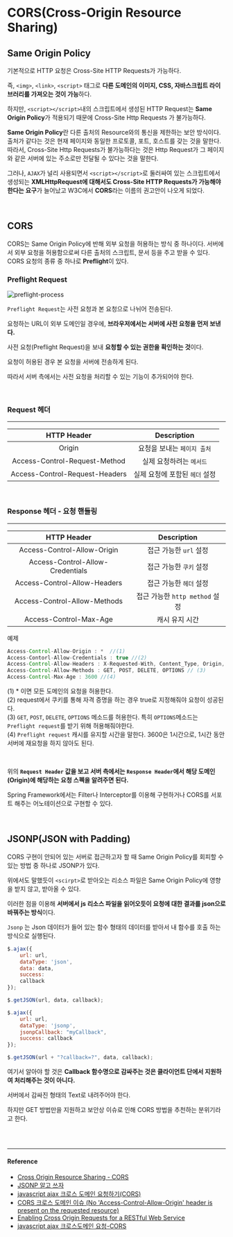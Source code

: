# CORS(Cross-Origin Resource Sharing)

## Same Origin Policy

기본적으로 HTTP 요청은 Cross-Site HTTP Requests가 가능하다.

즉, `<img>`, `<link>`, `<script>` 태그로 **다른 도메인의 이미지, CSS, 자바스크립트 라이브러리를 가져오는 것이 가능**하다.

하지만, `<script></script>`내의 스크립트에서 생성된 HTTP Request는 **Same Origin Policy**가 적용되기 때문에 Cross-Site Http Requests 가 불가능하다. 

**Same Origin Policy**란 다른 출처의 Resource와의 통신을 제한하는 보안 방식이다. 출처가 같다는 것은 현재 페이지와 동일한 프로토콜, 포트, 호스트를 갖는 것을 말한다. 따라서, Cross-Site Http Requests가 불가능하다는 것은 Http Request가 그 페이지와 같은 서버에 있는 주소로만 전달될 수 있다는 것을 말한다. 

그러나, `AJAX`가 널리 사용되면서 `<script></script>`로 둘러싸여 있는 스크립트에서 생성되는 **XMLHttpRequest에 대해서도 Cross-Site HTTP Requests가 가능해야 한다는 요구**가 늘어났고 W3C에서 **CORS**라는 이름의 권고안이 나오게 되었다.

<br/>  

## CORS
CORS는 Same Origin Policy에 반해 외부 요청을 허용하는 방식 중 하나이다. 서버에서 외부 요청을 허용함으로써 다른 출처의 스크립트, 문서 등을 주고 받을 수 있다. CORS 요청의 종류 중 하나로 **Preflight**이 있다. 

### Preflight Request

![preflight-process](/assets/images/preflight-process.png)

`Preflight Request`는 사전 요청과 본 요청으로 나뉘어 전송된다. 

요청하는 URL이 외부 도메인일 경우에, **브라우저에서는 서버에 사전 요청을 먼저 보낸다.**

사전 요청(Preflight Request)을 보내 **요청할 수 있는 권한을 확인하는 것**이다.

요청이 허용된 경우 본 요청을 서버에 전송하게 된다.

따라서 서버 측에서는 사전 요청을 처리할 수 있는 기능이 추가되어야 한다.

<br/>

### Request 헤더

---

|           HTTP Header            |          Description           |
| :------------------------------: | :----------------------------: |
|   Origin    |     요청을 보내는 `페이지 출처`     |
| Access-Control-Request-Method |    실제 요청하려는 `메서드`     |
|   Access-Control-Request-Headers   |    실제 요청에 포함된 `헤더` 설정     |


<br/>

### Response 헤더 - 요청 핸들링

---

|           HTTP Header            |          Description           |
| :------------------------------: | :----------------------------: |
|   Access-Control-Allow-Origin    |     접근 가능한 `url` 설정     |
| Access-Control-Allow-Credentials |    접근 가능한 `쿠키` 설정     |
|   Access-Control-Allow-Headers   |    접근 가능한 `헤더` 설정     |
|   Access-Control-Allow-Methods   | 접근 가능한 `http method` 설정 |
|   Access-Control-Max-Age   | 캐시 유지 시간 |


예제
```java
Access-Control-Allow-Origin : *  //(1)
Access-Contorl-Allow-Credentials : true //(2)
Access-Control-Allow-Headers : X-Requested-With, Content_Type, Origin, Accept, Access-Control-Request-Method, Access-Control-Request-Headers, Authorization   
Access-Control-Allow-Methods : GET, POST, DELETE, OPTIONS // (3)
Access-Control-Max-Age : 3600 //(4)
```
(1) * 이면 모든 도메인의 요청을 허용한다.  
(2) request에서 쿠키를 통해 자격 증명을 하는 경우 true로 지정해줘야 요청이 성공된다.  
(3) `GET`, `POST`, `DELETE`, `OPTIONS` 메소드를 허용한다. 특히 `OPTIONS`메소드는 `Preflight request`를 받기 위해 허용해줘야한다.     
(4) `Preflight request` 캐시를 유지할 시간을 말한다. 3600은 1시간으로, 1시간 동안 서버에 재요청을 하지 않아도 된다.

<br/>

위의 **`Request Header` 값을 보고 서버 측에서는 `Response Header`에서 해당 도메인(Origin)에 해당하는 요청 스펙을 알려주면 된다.** 

Spring Framework에서는 Filter나 Interceptor를 이용해 구현하거나 CORS를 서포트 해주는 어노테이션으로 구현할 수 있다.

<br/>

## JSONP(JSON with Padding)

CORS 구현이 안되어 있는 서버로 접근하고자 할 때 Same Origin Policy를 회피할 수 있는 방법 중 하나로 JSONP가 있다.

위에서도 말했듯이 `<scirpt>`로 받아오는 리소스 파일은 Same Origin Policy에 영향을 받지 않고, 받아올 수 있다. 

이러한 점을 이용해 **서버에서 js 리소스 파일을 읽어오듯이 요청에 대한 결과를 json으로 바꿔주는 방식**이다. 

`Jsonp` 는 Json 데이터가 들어 있는 함수 형태의 데이터를 받아서 내 함수를 호출 하는 방식으로 실행된다.

```js
$.ajax({ 
    url: url, 
    dataType: 'json', 
    data: data, 
    success: 
    callback 
}); 

$.getJSON(url, data, callback); 
```

```js
$.ajax({ 
    url: url, 
    dataType: 'jsonp', 
    jsonpCallback: "myCallback", 
    success: callback 
}); 

$.getJSON(url + "?callback=?", data, callback);
```

여기서 알아야 할 것은 **Callback 함수명으로 감싸주는 것은 클라이언트 단에서 지원하여 처리해주는 것이 아니다.**

서버에서 감싸진 형태의 Text로 내려주어야 한다.

하지만 GET 방법만을 지원하고 보안상 이슈로 인해 CORS 방법을 추천하는 분위기라고 한다.

<br/>

## 

---

#### Reference

- [Cross Origin Resource Sharing - CORS](https://homoefficio.github.io/2015/07/21/Cross-Origin-Resource-Sharing/)
- [JSONP 알고 쓰자](http://kingbbode.tistory.com/26)
- [javascript ajax 크로스 도메인 요청하기(CORS)](http://enterkey.tistory.com/409)
- [CORS 크로스 도메인 이슈 (No 'Access-Control-Allow-Origin' header is present on the requested resource)](http://ooz.co.kr/232)
- [Enabling Cross Origin Requests for a RESTful Web Service](https://spring.io/guides/gs/rest-service-cors/)
- [javascript ajax 크로스도메인 요청-CORS](https://brunch.co.kr/@adrenalinee31/1)
